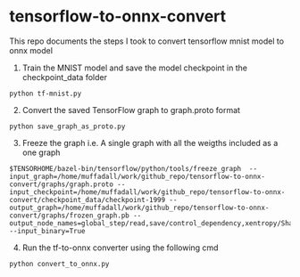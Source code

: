 # tensorflow-to-onnx-convert

This repo documents the steps I took to convert tensorflow mnist model to onnx model

1. Train the MNIST model and save the model checkpoint in the checkpoint_data folder 
```
python tf-mnist.py
```

2. Convert the saved TensorFlow graph to graph.proto format 

```
python save_graph_as_proto.py
```

3. Freeze the graph i.e. A single graph with all the weigths included as a one graph 

```
$TENSORHOME/bazel-bin/tensorflow/python/tools/freeze_graph  --input_graph=/home/muffadall/work/github_repo/tensorflow-to-onnx-convert/graphs/graph.proto --input_checkpoint=/home/muffadall/work/github_repo/tensorflow-to-onnx-convert/checkpoint_data/checkpoint-1999 --output_graph=/home/muffadall/work/github_repo/tensorflow-to-onnx-convert/graphs/frozen_graph.pb --output_node_names=global_step/read,save/control_dependency,xentropy/Shape,gradients/zeros_like,GradientDescent,gradients/hidden1/MatMul_grad/tuple/control_dependency,xentropy_mean --input_binary=True
```

4. Run the tf-to-onnx converter using the following cmd

```
python convert_to_onnx.py
```
